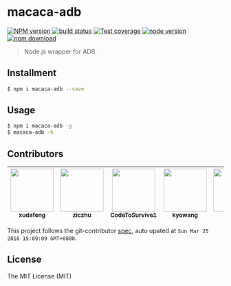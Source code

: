 # macaca-adb

[![NPM version][npm-image]][npm-url]
[![build status][travis-image]][travis-url]
[![Test coverage][coveralls-image]][coveralls-url]
[![node version][node-image]][node-url]
[![npm download][download-image]][download-url]

[npm-image]: https://img.shields.io/npm/v/macaca-adb.svg?style=flat-square
[npm-url]: https://npmjs.org/package/macaca-adb
[travis-image]: https://img.shields.io/travis/macacajs/macaca-adb.svg?style=flat-square
[travis-url]: https://travis-ci.org/macacajs/macaca-adb
[coveralls-image]: https://img.shields.io/coveralls/macacajs/macaca-adb.svg?style=flat-square
[coveralls-url]: https://coveralls.io/r/macacajs/macaca-adb?branch=master
[node-image]: https://img.shields.io/badge/node.js-%3E=_8-green.svg?style=flat-square
[node-url]: http://nodejs.org/download/
[download-image]: https://img.shields.io/npm/dm/macaca-adb.svg?style=flat-square
[download-url]: https://npmjs.org/package/macaca-adb

> Node.js wrapper for ADB. 

## Installment

```bash
$ npm i macaca-adb --save
```

## Usage

```bash
$ npm i macaca-adb -g
$ macaca-adb -h
```
<!-- GITCONTRIBUTOR_START -->

## Contributors

|[<img src="https://avatars1.githubusercontent.com/u/1011681?v=4" width="100px;"/><br/><sub><b>xudafeng</b></sub>](https://github.com/xudafeng)<br/>|[<img src="https://avatars1.githubusercontent.com/u/1044425?v=4" width="100px;"/><br/><sub><b>ziczhu</b></sub>](https://github.com/ziczhu)<br/>|[<img src="https://avatars0.githubusercontent.com/u/4576123?v=4" width="100px;"/><br/><sub><b>CodeToSurvive1</b></sub>](https://github.com/CodeToSurvive1)<br/>|[<img src="https://avatars0.githubusercontent.com/u/6824951?v=4" width="100px;"/><br/><sub><b>kyowang</b></sub>](https://github.com/kyowang)<br/>|[<img src="https://avatars2.githubusercontent.com/u/410850?v=4" width="100px;"/><br/><sub><b>qichuan</b></sub>](https://github.com/qichuan)<br/>
| :---: | :---: | :---: | :---: | :---: |

This project follows the git-contributor [spec](https://github.com/xudafeng/git-contributor.git), auto upated at `Sun Mar 25 2018 15:09:09 GMT+0800`.

<!-- GITCONTRIBUTOR_END -->

## License

The MIT License (MIT)
